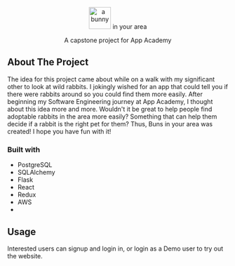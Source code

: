 <p align="center">
  <img src="https://user-images.githubusercontent.com/99137811/179438411-70072b2d-2671-4e66-88e3-5892a8589d1d.png" alt="a bunny" width="50"/>
  in your area
</p>


<p align="center">
  A capstone project for App Academy
</p>

<h2>About The Project</h2>
<p>The idea for this project came about while on a walk with my significant other to look at wild rabbits. I jokingly wished for an app that could tell you if there were rabbits around so you could find them more easily. After beginning my Software Engineering journey at App Academy, I thought about this idea more and more. Wouldn't it be great to help people find adoptable rabbits in the area more easily? Something that can help them decide if a rabbit is the right pet for them? Thus, Buns in your area was created! I hope you have fun with it!</p>

<h3>Built with</h3>
<ul>
  <li>PostgreSQL</li>
  <li>SQLAlchemy</li>
  <li>Flask</li>
  <li>React</li>
  <li>Redux</li>
  <li>AWS<li>
</ul>

<h2>Usage</h2>
<p>Interested users can signup and login in, or login as a Demo user to try out the website.</p>
